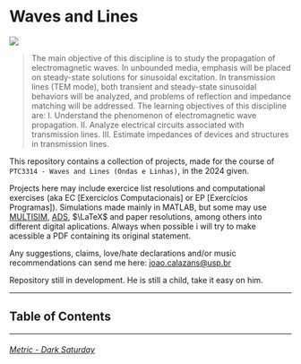 # Waves and Lines
![]([https://www.researchgate.net/publication/230737830/figure/fig2/AS:669443210346498@1536619107042/ncident-and-reflected-waves-on-a-transmission-line.png](https://users.cecs.anu.edu.au/~Gerard.Borg/engn4545_borg/transmission_lines/TL.jpg))

>The main objective of this discipline is to study the propagation of electromagnetic waves. In unbounded media, emphasis will be placed on steady-state solutions for sinusoidal excitation. In transmission lines (TEM mode), both transient and steady-state sinusoidal behaviors will be analyzed, and problems of reflection and impedance matching will be addressed. The learning objectives of this discipline are: I. Understand the phenomenon of electromagnetic wave propagation. II. Analyze electrical circuits associated with transmission lines. III. Estimate impedances of devices and structures in transmission lines.


This repository contains a collection of projects, made for the course of `PTC3314 - Waves and Lines (Ondas e Linhas)`, in the 2024 given.

Projects here may include exercice list resolutions and computational exercises (aka EC [Exercicíos Computacionais] or EP [Exercícios Programas]). Simulations made mainly in MATLAB, but some may use [MULTISIM](https://www.ni.com/en/shop/electronic-test-instrumentation/application-software-for-electronic-test-and-instrumentation-category/what-is-multisim.html?srsltid=AfmBOoq3XldDX_GX6sa1GzUISeYV--lJap98Fdi2DH8KgFH6vAnl7wtI), [ADS](https://www.keysight.com/us/en/products/software/pathwave-design-software/pathwave-advanced-design-system.html), $\LaTeX$ and paper resolutions, among others into different digital aplications.
Always when possible i will try to make acessible a PDF containing its original statement.

Any suggestions, claims, love/hate declarations and/or music recommendations can send me here: [joao.calazans@usp.br](mailto:joao.calazans@usp.br)

Repository still in development. He is still a child, take it easy on him.

*******
## Table of Contents

*******
###### [Metric - Dark Saturday](https://www.youtube.com/watch?v=lVn2UM8-sKI)
